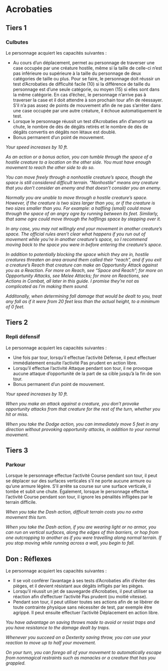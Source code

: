 # Acrobaties

## Tiers 1

### Culbutes

Le personnage acquiert les capacités suivantes :

- Au cours d’un déplacement, permet au personnage de traverser une case occupée par une créature hostile, même si la taille de celle-ci n’est pas inférieure ou supérieure à la taille du personnage de deux catégories de taille ou plus. Pour se faire, le personnage doit réussir un test d’Acrobaties de difficulté facile (10) si la différence de taille du personnage est d’une seule catégorie, ou moyen (15) si elles sont dans la même catégorie. En cas d’échec, le personnage n’arrive pas à traverser la case et il doit attendre à son prochain tour afin de réessayer. S’il n’a pas assez de points de mouvement afin de ne pas s’arrêter dans une case occupée par une autre créature, il échoue automatiquement le test.
- Lorsque le personnage réussit un test d’Acrobaties afin d’amortir sa chute, le nombre de dés de dégâts retirés et le nombre de dés de dégâts convertis en dégâts non létaux est doublé.
- Bonus permanent d’un point de mouvement.

_Your speed increases by 10 ft._

_As an action or a bonus action, you can tumble through the space of a hostile creature to a location on the other side. You must have enough movement to reach the other side to do so._

_You can move freely through a nonhostile creature’s space, though the space is still considered difficult terrain. “Nonhostile” means any creature that you don’t consider an enemy and that doesn’t consider you an enemy._

_Normally you are unable to move through a hostile creature’s space. However, if the creature is two sizes larger than you, or if the creature is two sizes smaller than you. For example: a halfling (small) could move through the space of an angry ogre by running between its feet. Similarly, that same ogre could move through the halflings space by stepping over it._

_In any case, you may not willingly end your movement in another creature’s space. The official rules aren’t clear what happens if you run out of movement while you’re in another creature’s space, so I recommend moving back to the space you were in before entering the creature’s space._

_In addition to potentially blocking the space which they are in, hostile creatures threaten an area around them called their “reach”, and if you exit a creature’s Reach that creature can make an Opportunity Attack against you as a Reaction. For more on Reach, see “Space and Reach”; for more on Oppportunity Attacks, see Melee Attacks; for more on Reactions, see Actions in Combat, all later in this guide. I promise they’re not as complicated as I’m making them sound._

_Additonally, when determining fall damage that would be dealt to you, treat any fall as if it were from 20 feet less than the actual height, to a minimum of 0 feet._

## Tiers 2

### Repli défensif

Le personnage acquiert les capacités suivantes :

- Une fois par tour, lorsqu’il effectue l’activité Défense, il peut effectuer immédiatement ensuite l’activité Pas prudent en action libre.
- Lorsqu’il effectue l’activité Attaque pendant son tour, il ne provoque aucune attaque d’opportunité de la part de sa cible jusqu’à la fin de son tour.
- Bonus permanent d’un point de mouvement.

_Your speed increases by 10 ft._

_When you make an attack against a creature, you don’t provoke opportunity attacks from that creature for the rest of the turn, whether you hit or miss._

_When you take the Dodge action, you can immediately move 5 feet in any direction without provoking opportunity attacks, in addition to your normal movement._

## Tiers 3

### Parkour

Lorsque le personnage effectue l’activité Course pendant son tour, il peut se déplacer sur des surfaces verticales s’il ne porte aucune armure ou qu’une armure légère. S’il arrête sa course sur une surface verticale, il tombe et subit une chute. Également, lorsque le personnage effectue l’activité Course pendant son tour, il ignore les pénalités infligées par le terrain difficile.

_When you take the Dash action, difficult terrain costs you no extra movement this turn._

_When you take the Dash action, if you are wearing light or no armor, you can run on vertical surfaces, along the edges of thin barriers, or hop from one outcropping to another as if you were travelling along normal terrain. If you stop moving while running across a wall, you begin to fall._

## Don : Réflexes

Le personnage acquiert les capacités suivantes :

- Il se voit conférer l’avantage à ses tests d’Acrobaties afin d’éviter des pièges, et il devient résistant aux dégâts infligés par les pièges.
- Lorsqu’il réussit un jet de sauvegarde d’Acrobaties, il peut utiliser sa réaction afin d’effectuer l’activité Pas prudent (ou moitié vitesse).
- Pendant son tour, il peut utiliser toutes ses actions afin de se libérer de toute contrainte physique sans nécessiter de test, par exemple être agrippé. Il peut ensuite effectuer l’activité Déplacement en action libre.

_You have advantage on saving throws made to avoid or resist traps and you have resistance to the damage dealt by traps._

_Whenever you succeed on a Dexterity saving throw, you can use your reaction to move up to half your movement._

_On your turn, you can forego all of your movement to automatically escape from nonmagical restraints such as manacles or a creature that has you grappled._
